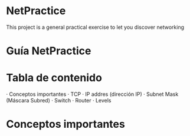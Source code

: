 # NetPractice
This project is a general practical exercise to let you discover networking
# Guía NetPractice

# Tabla de contenido

· Conceptos importantes
· TCP
· IP addres (dirección IP)
· Subnet Mask (Máscara Subred)
· Switch
· Router
· Levels

# Conceptos importantes

